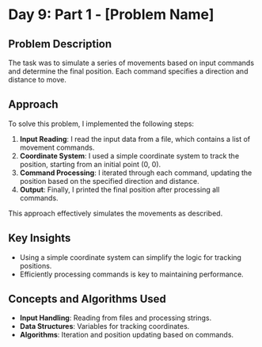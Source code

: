 # Day 9: Part 1 - [Problem Name]

## Problem Description
The task was to simulate a series of movements based on input commands and determine the final position. Each command specifies a direction and distance to move.

## Approach
To solve this problem, I implemented the following steps:
1. **Input Reading**: I read the input data from a file, which contains a list of movement commands.
2. **Coordinate System**: I used a simple coordinate system to track the position, starting from an initial point (0, 0).
3. **Command Processing**: I iterated through each command, updating the position based on the specified direction and distance.
4. **Output**: Finally, I printed the final position after processing all commands.

This approach effectively simulates the movements as described.

## Key Insights
- Using a simple coordinate system can simplify the logic for tracking positions.
- Efficiently processing commands is key to maintaining performance.

## Concepts and Algorithms Used
- **Input Handling**: Reading from files and processing strings.
- **Data Structures**: Variables for tracking coordinates.
- **Algorithms**: Iteration and position updating based on commands.